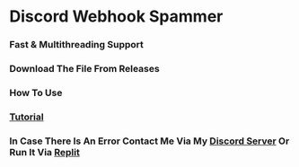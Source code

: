 # Discord Webhook Spammer

### Fast & Multithreading Support

### Download The File From Releases

### How To Use

### [Tutorial](https://youtu.be/8G9savGupWs)

### In Case There Is An Error Contact Me Via My [Discord Server](https://discord.gg/Abu9Y3RhZu) Or Run It Via [Replit](https://replit.com/@Paixt/WebHook-Spammer#main.py)

